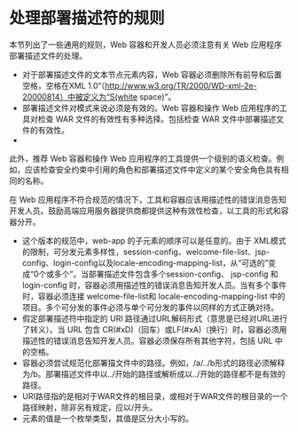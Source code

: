 # 处理部署描述符的规则

本节列出了一些通用的规则，Web 容器和开发人员必须注意有关 Web 应用程序部署描述文件的处理。

* 对于部署描述文件的文本节点元素内容，Web 容器必须删除所有前导和后置空格，空格在XML 1.0“（http://www.w3.org/TR/2000/WD-xml-2e-20000814）中被定义为“S(white space)”。
* 部署描述文件对模式来说必须是有效的。Web 容器和操作 Web 应用程序的工具对检查 WAR 文件的有效性有多种选择。包括检查 WAR 文件中部署描述文件的有效性。
*
此外，推荐 Web 容器和操作 Web 应用程序的工具提供一个级别的语义检查。例如，应该检查安全约束中引用的角色和部署描述文件中定义的某个安全角色具有相同的名称。

在 Web 应用程序不符合规范的情况下，工具和容器应该用描述性的错误消息告知开发人员。鼓励高端应用服务器提供商都提供这种有效性检查，以工具的形式和容器分开。

* 这个版本的规范中，web-app 的子元素的顺序可以是任意的。由于 XML模式的限制，可分发元素多样性，session-config、welcome-file-list、jsp-config、login-config以及locale-encoding-mapping-list，从“可选的”变成“0个或多个”。当部署描述文件包含多个session-config、 jsp-config 和 login-config 时，容器必须用描述性的错误消息告知开发人员。当有多个事件时，容器必须连接 welcome-file-list和 locale-encoding-mapping-list 中的项目。多个可分发的事件必须与单个可分发的事件以同样的方式正确对待。
* 假定部署描述符中指定的 URI 路径通过URL解码形式（意思是已经对URL进行了转义）。当 URL 包含 CR(#xD)（回车）或LF(#xA)（换行）时，容器必须用描述性的错误消息告知开发人员。容器必须保存所有其他字符，包括 URL 中的空格。
* 容器必须尝试规范化部署描文件中的路径。例如，/a/../b形式的路径必须解释为/b。部署描述文件中以../开始的路径或解析成以../开始的路径都不是有效的路径。
* URI路径指的是相对于WAR文件的根目录，或相对于WAR文件的根目录的一个路径映射，除非另有规定，应以/开头。
* 元素的值是一个枚举类型，其值是区分大小写的。

